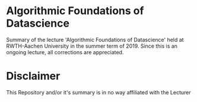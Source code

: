 # Algorithmic Foundations of Datascience
Summary of the lecture 'Algorithmic Foundations of Datascience' held at RWTH-Aachen University in the summer term of 2019. Since this is an ongoing lecture, all corrections are appreciated.

# Disclaimer
This Repository and/or it's summary is in no way affiliated with the Lecturer 
